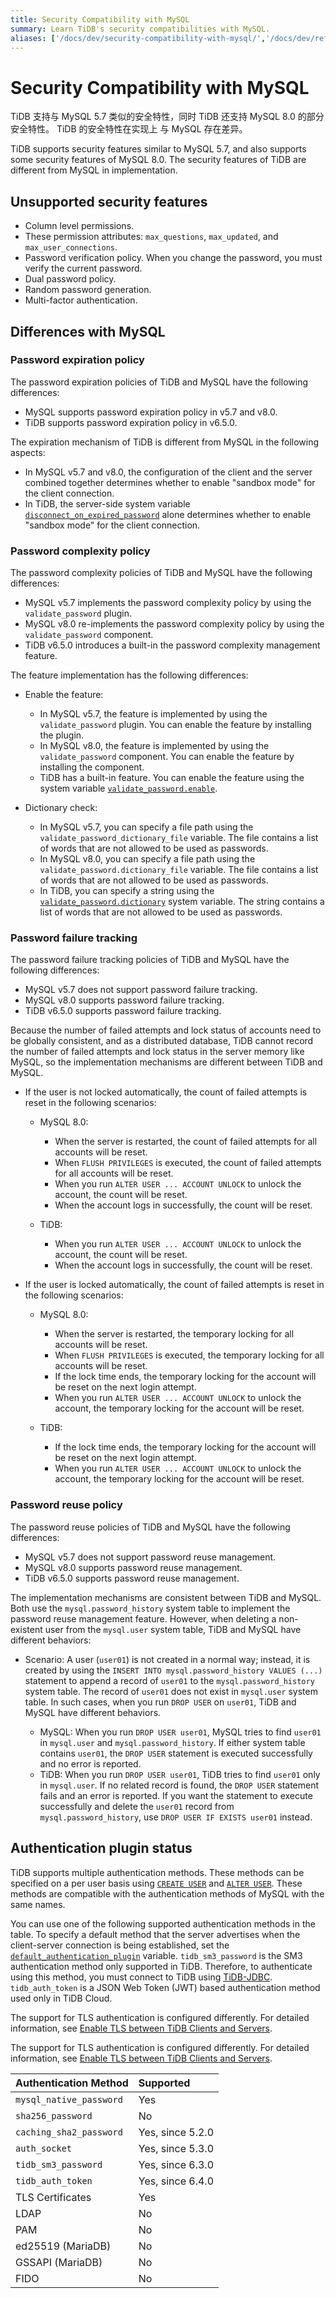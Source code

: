 ```yaml
---
title: Security Compatibility with MySQL
summary: Learn TiDB's security compatibilities with MySQL.
aliases: ['/docs/dev/security-compatibility-with-mysql/','/docs/dev/reference/security/compatibility/']
---
```


# Security Compatibility with MySQL

TiDB 支持与 MySQL 5.7 类似的安全特性，同时 TiDB 还支持 MySQL 8.0 的部分安全特性。 TiDB 的安全特性在实现上 与 MySQL 存在差异。

TiDB supports security features similar to MySQL 5.7, and also supports some security features of MySQL 8.0. The security features of TiDB are different from MySQL in implementation.

## Unsupported security features

- Column level permissions.
- These permission attributes: `max_questions`, `max_updated`, and `max_user_connections`.
- Password verification policy. When you change the password, you must verify the current password.
- Dual password policy.
- Random password generation.
- Multi-factor authentication.

## Differences with MySQL

### Password expiration policy

The password expiration policies of TiDB and MySQL have the following differences:

- MySQL supports password expiration policy in v5.7 and v8.0.
- TiDB supports password expiration policy in v6.5.0.

The expiration mechanism of TiDB is different from MySQL in the following aspects:

- In MySQL v5.7 and v8.0, the configuration of the client and the server combined together determines whether to enable "sandbox mode" for the client connection.
- In TiDB, the server-side system variable [`disconnect_on_expired_password`](/system-variables.md#disconnect_on_expired_password-new-in-v650) alone determines whether to enable "sandbox mode" for the client connection.

### Password complexity policy

The password complexity policies of TiDB and MySQL have the following differences:

- MySQL v5.7 implements the password complexity policy by using the `validate_password` plugin.
- MySQL v8.0 re-implements the password complexity policy by using the `validate_password` component.
- TiDB v6.5.0 introduces a built-in the password complexity management feature.

The feature implementation has the following differences:

- Enable the feature:

    - In MySQL v5.7, the feature is implemented by using the `validate_password` plugin. You can enable the feature by installing the plugin.
    - In MySQL v8.0, the feature is implemented by using the `validate_password` component. You can enable the feature by installing the component.
    - TiDB has a built-in feature. You can enable the feature using the system variable [`validate_password.enable`](/system-variables.md#validate_passwordenable-new-in-v650).

- Dictionary check:

    - In MySQL v5.7, you can specify a file path using the `validate_password_dictionary_file` variable. The file contains a list of words that are not allowed to be used as passwords.
    - In MySQL v8.0, you can specify a file path using the `validate_password.dictionary_file` variable. The file contains a list of words that are not allowed to be used as passwords.
    - In TiDB, you can specify a string using the [`validate_password.dictionary`](/system-variables.md#validate_passworddictionary-new-in-v650) system variable. The string contains a list of words that are not allowed to be used as passwords.

### Password failure tracking

The password failure tracking policies of TiDB and MySQL have the following differences:

- MySQL v5.7 does not support password failure tracking.
- MySQL v8.0 supports password failure tracking.
- TiDB v6.5.0 supports password failure tracking.

Because the number of failed attempts and lock status of accounts need to be globally consistent, and as a distributed database, TiDB cannot record the number of failed attempts and lock status in the server memory like MySQL, so the implementation mechanisms are different between TiDB and MySQL.

- If the user is not locked automatically, the count of failed attempts is reset in the following scenarios:

    + MySQL 8.0:

        - When the server is restarted, the count of failed attempts for all accounts will be reset.
        - When `FLUSH PRIVILEGES` is executed, the count of failed attempts for all accounts will be reset.
        - When you run `ALTER USER ... ACCOUNT UNLOCK` to unlock the account, the count will be reset.
        - When the account logs in successfully, the count will be reset.

    + TiDB:

        - When you run `ALTER USER ... ACCOUNT UNLOCK` to unlock the account, the count will be reset.
        - When the account logs in successfully, the count will be reset.

- If the user is locked automatically, the count of failed attempts is reset in the following scenarios:

    + MySQL 8.0:

        - When the server is restarted, the temporary locking for all accounts will be reset.
        - When `FLUSH PRIVILEGES` is executed, the temporary locking for all accounts will be reset.
        - If the lock time ends, the temporary locking for the account will be reset on the next login attempt.
        - When you run `ALTER USER ... ACCOUNT UNLOCK` to unlock the account, the temporary locking for the account will be reset.

    + TiDB:

        - If the lock time ends, the temporary locking for the account will be reset on the next login attempt.
        - When you run `ALTER USER ... ACCOUNT UNLOCK` to unlock the account, the temporary locking for the account will be reset.

### Password reuse policy

The password reuse policies of TiDB and MySQL have the following differences:

- MySQL v5.7 does not support password reuse management.
- MySQL v8.0 supports password reuse management.
- TiDB v6.5.0 supports password reuse management.

The implementation mechanisms are consistent between TiDB and MySQL. Both use the `mysql.password_history` system table to implement the password reuse management feature. However, when deleting a non-existent user from the `mysql.user` system table, TiDB and MySQL have different behaviors:

- Scenario: A user (`user01`) is not created in a normal way; instead, it is created by using the `INSERT INTO mysql.password_history VALUES (...)` statement to append a record of `user01` to the `mysql.password_history` system table. The record of `user01` does not exist in `mysql.user` system table. In such cases, when you run `DROP USER` on `user01`, TiDB and MySQL have different behaviors.

    - MySQL: When you run `DROP USER user01`, MySQL tries to find `user01` in `mysql.user` and `mysql.password_history`. If either system table contains `user01`, the `DROP USER` statement is executed successfully and no error is reported.
    - TiDB: When you run `DROP USER user01`, TiDB tries to find `user01` only in `mysql.user`. If no related record is found, the `DROP USER` statement fails and an error is reported. If you want the statement to execute successfully and delete the `user01` record from `mysql.password_history`, use `DROP USER IF EXISTS user01` instead.

## Authentication plugin status

TiDB supports multiple authentication methods. These methods can be specified on a per user basis using [`CREATE USER`](/sql-statements/sql-statement-create-user.md) and [`ALTER USER`](/sql-statements/sql-statement-create-user.md). These methods are compatible with the authentication methods of MySQL with the same names.

You can use one of the following supported authentication methods in the table. To specify a default method that the server advertises when the client-server connection is being established, set the [`default_authentication_plugin`](/system-variables.md#default_authentication_plugin) variable. `tidb_sm3_password` is the SM3 authentication method only supported in TiDB. Therefore, to authenticate using this method, you must connect to TiDB using [TiDB-JDBC](https://github.com/pingcap/mysql-connector-j/tree/release/8.0-sm3). `tidb_auth_token` is a JSON Web Token (JWT) based authentication method used only in TiDB Cloud.

<CustomContent platform="tidb">

The support for TLS authentication is configured differently. For detailed information, see [Enable TLS between TiDB Clients and Servers](/enable-tls-between-clients-and-servers.md).

</CustomContent>

<CustomContent platform="tidb-cloud">

The support for TLS authentication is configured differently. For detailed information, see [Enable TLS between TiDB Clients and Servers](https://docs.pingcap.com/tidb/stable/enable-tls-between-clients-and-servers).

</CustomContent>

| Authentication Method    | Supported        |
| :------------------------| :--------------- |
| `mysql_native_password`  | Yes              |
| `sha256_password`        | No               |
| `caching_sha2_password`  | Yes, since 5.2.0 |
| `auth_socket`            | Yes, since 5.3.0 |
| `tidb_sm3_password`      | Yes, since 6.3.0 |
| `tidb_auth_token`        | Yes, since 6.4.0 |
| TLS Certificates         | Yes              |
| LDAP                     | No               |
| PAM                      | No               |
| ed25519 (MariaDB)        | No               |
| GSSAPI (MariaDB)         | No               |
| FIDO                     | No               |
